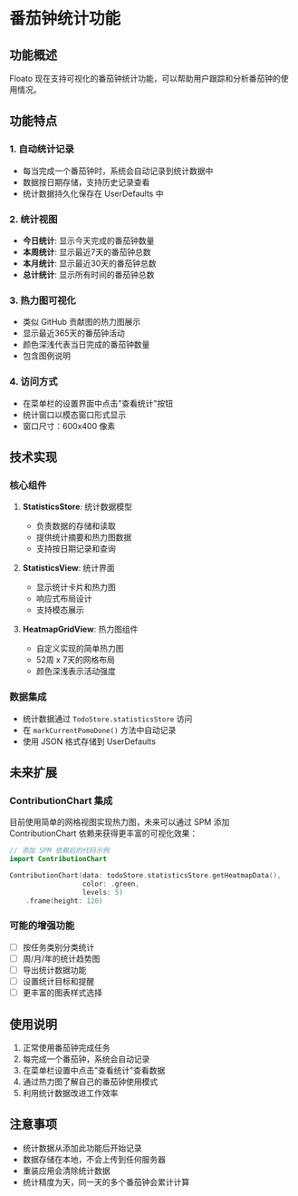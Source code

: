 # 番茄钟统计功能

## 功能概述

Floato 现在支持可视化的番茄钟统计功能，可以帮助用户跟踪和分析番茄钟的使用情况。

## 功能特点

### 1. 自动统计记录
- 每当完成一个番茄钟时，系统会自动记录到统计数据中
- 数据按日期存储，支持历史记录查看
- 统计数据持久化保存在 UserDefaults 中

### 2. 统计视图
- **今日统计**: 显示今天完成的番茄钟数量
- **本周统计**: 显示最近7天的番茄钟总数
- **本月统计**: 显示最近30天的番茄钟总数
- **总计统计**: 显示所有时间的番茄钟总数

### 3. 热力图可视化
- 类似 GitHub 贡献图的热力图展示
- 显示最近365天的番茄钟活动
- 颜色深浅代表当日完成的番茄钟数量
- 包含图例说明

### 4. 访问方式
- 在菜单栏的设置界面中点击"查看统计"按钮
- 统计窗口以模态窗口形式显示
- 窗口尺寸：600x400 像素

## 技术实现

### 核心组件

1. **StatisticsStore**: 统计数据模型
   - 负责数据的存储和读取
   - 提供统计摘要和热力图数据
   - 支持按日期记录和查询

2. **StatisticsView**: 统计界面
   - 显示统计卡片和热力图
   - 响应式布局设计
   - 支持模态展示

3. **HeatmapGridView**: 热力图组件
   - 自定义实现的简单热力图
   - 52周 x 7天的网格布局
   - 颜色深浅表示活动强度

### 数据集成

- 统计数据通过 `TodoStore.statisticsStore` 访问
- 在 `markCurrentPomoDone()` 方法中自动记录
- 使用 JSON 格式存储到 UserDefaults

## 未来扩展

### ContributionChart 集成
目前使用简单的网格视图实现热力图，未来可以通过 SPM 添加 ContributionChart 依赖来获得更丰富的可视化效果：

```swift
// 添加 SPM 依赖后的代码示例
import ContributionChart

ContributionChart(data: todoStore.statisticsStore.getHeatmapData(),
                  color: .green,
                  levels: 5)
    .frame(height: 120)
```

### 可能的增强功能
- [ ] 按任务类别分类统计
- [ ] 周/月/年的统计趋势图
- [ ] 导出统计数据功能
- [ ] 设置统计目标和提醒
- [ ] 更丰富的图表样式选择

## 使用说明

1. 正常使用番茄钟完成任务
2. 每完成一个番茄钟，系统会自动记录
3. 在菜单栏设置中点击"查看统计"查看数据
4. 通过热力图了解自己的番茄钟使用模式
5. 利用统计数据改进工作效率

## 注意事项

- 统计数据从添加此功能后开始记录
- 数据存储在本地，不会上传到任何服务器
- 重装应用会清除统计数据
- 统计精度为天，同一天的多个番茄钟会累计计算
